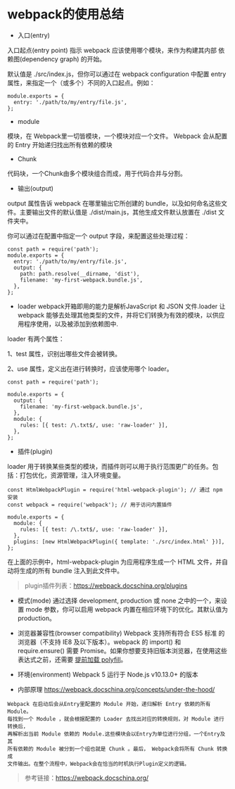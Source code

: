 # webpack的使用总结
* 入口(entry)

入口起点(entry point) 指示 webpack 应该使用哪个模块，来作为构建其内部 依赖图(dependency graph) 的开始。

默认值是 ./src/index.js，但你可以通过在 webpack configuration 中配置 entry 属性，来指定一个（或多个）不同的入口起点。例如：

```
module.exports = {
  entry: './path/to/my/entry/file.js',
};
```

* module

模块，在 Webpack里一切皆模块，一个模块对应一个文件。 Webpack 会从配置的 Entry 开始递归找出所有依赖的模块

* Chunk

代码块，一个Chunk由多个模块组合而成，用于代码合并与分割。

* 输出(output)

output 属性告诉 webpack 在哪里输出它所创建的 bundle，以及如何命名这些文件。主要输出文件的默认值是 ./dist/main.js，其他生成文件默认放置在 ./dist 文件夹中。

你可以通过在配置中指定一个 output 字段，来配置这些处理过程：

```
const path = require('path');
module.exports = {
  entry: './path/to/my/entry/file.js',
  output: {
    path: path.resolve(__dirname, 'dist'),
    filename: 'my-first-webpack.bundle.js',
  },
};
```

* loader
webpack开箱即用的能力是解析JavaScript 和 JSON 文件.loader 让 webpack 能够去处理其他类型的文件，并将它们转换为有效的模块，以供应用程序使用，以及被添加到依赖图中.

loader 有两个属性：

1、test 属性，识别出哪些文件会被转换。

2、use 属性，定义出在进行转换时，应该使用哪个 loader。

```
const path = require('path');

module.exports = {
  output: {
    filename: 'my-first-webpack.bundle.js',
  },
  module: {
    rules: [{ test: /\.txt$/, use: 'raw-loader' }],
  },
};
```

* 插件(plugin)

loader 用于转换某些类型的模块，而插件则可以用于执行范围更广的任务。包括：打包优化，资源管理，注入环境变量。

```
const HtmlWebpackPlugin = require('html-webpack-plugin'); // 通过 npm 安装
const webpack = require('webpack'); // 用于访问内置插件

module.exports = {
  module: {
    rules: [{ test: /\.txt$/, use: 'raw-loader' }],
  },
  plugins: [new HtmlWebpackPlugin({ template: './src/index.html' })],
};
```


在上面的示例中，html-webpack-plugin 为应用程序生成一个 HTML 文件，并自动将生成的所有 bundle 注入到此文件中。

> plugin插件列表：https://webpack.docschina.org/plugins

* 模式(mode)
通过选择 development, production 或 none 之中的一个，来设置 mode 参数，你可以启用 webpack 内置在相应环境下的优化。其默认值为 production。

* 浏览器兼容性(browser compatibility)
Webpack 支持所有符合 ES5 标准 的浏览器（不支持 IE8 及以下版本）。webpack 的 import() 和 require.ensure() 需要 Promise。如果你想要支持旧版本浏览器，在使用这些表达式之前，还需要 [提前加载 polyfill](https://webpack.docschina.org/guides/shimming/)。

* 环境(environment)
Webpack 5 运行于 Node.js v10.13.0+ 的版本

* 内部原理
https://webpack.docschina.org/concepts/under-the-hood/

```
Webpack 在启动后会从Entry里配置的 Module 开始，递归解析 Entry 依赖的所有 Module。
每找到一个 Module ，就会根据配置的 Loader 去找出对应的转换规则，对 Module 进行转换后，
再解析出当前 Module 依赖的 Module.这些模块会以Entry为单位进行分组，一个Entry及其
所有依赖的 Module 被分到一个组也就是 Chunk 。最后， Webpack会将所有 Chunk 转换成
文件输出。在整个流程中，Webpack会在恰当的时机执行Plugin定义的逻辑。
```
> 参考链接：https://webpack.docschina.org/
